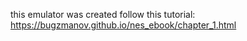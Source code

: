 this emulator was created follow this tutorial:  <https://bugzmanov.github.io/nes_ebook/chapter_1.html>
